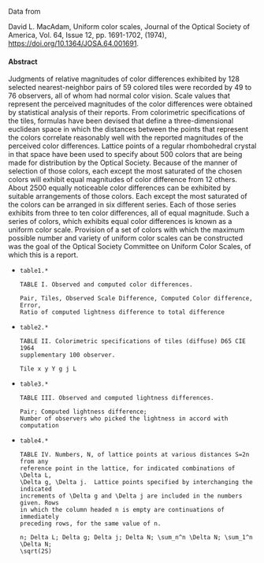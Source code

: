 Data from

David L. MacAdam,
Uniform color scales,
Journal of the Optical Society of America, Vol. 64, Issue 12, pp. 1691-1702,
(1974),
<https://doi.org/10.1364/JOSA.64.001691>.

#### Abstract
Judgments of relative magnitudes of color differences exhibited by 128 selected
nearest-neighbor pairs of 59 colored tiles were recorded by 49 to 76 observers,
all of whom had normal color vision. Scale values that represent the perceived
magnitudes of the color differences were obtained by statistical analysis of
their reports. From colorimetric specifications of the tiles, formulas have
been devised that define a three-dimensional euclidean space in which the
distances between the points that represent the colors correlate reasonably
well with the reported magnitudes of the perceived color differences. Lattice
points of a regular rhombohedral crystal in that space have been used to
specify about 500 colors that are being made for distribution by the Optical
Society. Because of the manner of selection of those colors, each except the
most saturated of the chosen colors will exhibit equal magnitudes of color
difference from 12 others. About 2500 equally noticeable color differences can
be exhibited by suitable arrangements of those colors. Each except the most
saturated of the colors can be arranged in six different series. Each of those
series exhibits from three to ten color differences, all of equal magnitude.
Such a series of colors, which exhibits equal color differences is known as a
uniform color scale. Provision of a set of colors with which the maximum
possible number and variety of uniform color scales can be constructed was the
goal of the Optical Society Committee on Uniform Color Scales, of which this is
a report.


* `table1.*`
  ```
  TABLE I. Observed and computed color differences.

  Pair, Tiles, Observed Scale Difference, Computed Color difference, Error,
  Ratio of computed lightness difference to total difference
  ```

* `table2.*`
  ```
  TABLE II. Colorimetric specifications of tiles (diffuse) D65 CIE 1964
  supplementary 100 observer.
  
  Tile x y Y g j L
  ```

* `table3.*`
  ```
  TABLE III. Observed and computed lightness differences.

  Pair; Computed lightness difference;
  Number of observers who picked the lightness in accord with computation
  ```

* `table4.*`
  ```
  TABLE IV. Numbers, N, of lattice points at various distances S=2n from any
  reference point in the lattice, for indicated combinations of \Delta L,
  \Delta g, \Delta j.  Lattice points specified by interchanging the indicated
  increments of \Delta g and \Delta j are included in the numbers given. Rows
  in which the column headed n is empty are continuations of immediately
  preceding rows, for the same value of n.

  n; Delta L; Delta g; Delta j; Delta N; \sum_n^n \Delta N; \sum_1^n \Delta N;
  \sqrt(2S)
  ```
